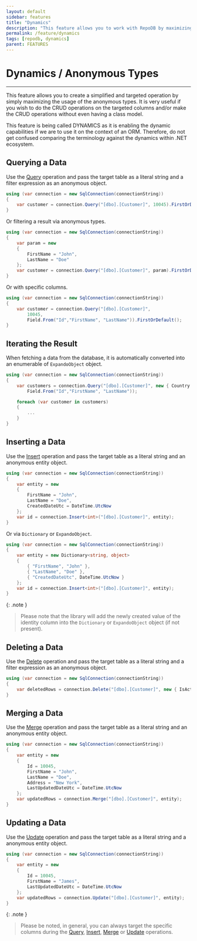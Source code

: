 ```yaml
---
layout: default
sidebar: features
title: "Dynamics"
description: "This feature allows you to work with RepoDB by maximizing the usage of dynamics."
permalink: /feature/dynamics
tags: [repodb, dynamics]
parent: FEATURES
---
```


# Dynamics / Anonymous Types

---

This feature allows you to create a simplified and targeted operation by simply maximizing the usage of the anonymous types. It is very useful if you wish to do the CRUD operations on the targeted columns and/or make the CRUD operations without even having a class model.

This feature is being called DYNAMICS as it is enabling the dynamic capabilities if we are to use it on the context of an ORM. Therefore, do not get confused comparing the terminology against the dynamics within .NET ecosystem.

## Querying a Data

Use the [Query](/operation/query) operation and pass the target table as a literal string and a filter expression as an anonymous object.

```csharp
using (var connection = new SqlConnection(connectionString))
{
    var customer = connection.Query("[dbo].[Customer]", 10045).FirstOrDefault();
}
```

Or filtering a result via anonymous types.

```csharp
using (var connection = new SqlConnection(connectionString))
{
    var param = new
    {
        FirstName = "John",
        LastName = "Doe"
    };
    var customer = connection.Query("[dbo].[Customer]", param).FirstOrDefault();
}
```

Or with specific columns.

```csharp
using (var connection = new SqlConnection(connectionString))
{
    var customer = connection.Query("[dbo].[Customer]",
        10045,
        Field.From("Id","FirstName", "LastName")).FirstOrDefault();
}
```

## Iterating the Result

When fetching a data from the database, it is automatically converted into an enumerable of `ExpandoObject` object.

```csharp
using (var connection = new SqlConnection(connectionString))
{
    var customers = connection.Query("[dbo].[Customer]", new { Country = "Denmark" },
        Field.From("Id","FirstName", "LastName"));

    foreach (var customer in customers)
    {
        ...
    }
}
```

## Inserting a Data

Use the [Insert](/operation/insert) operation and pass the target table as a literal string and an anonymous entity object.

```csharp
using (var connection = new SqlConnection(connectionString))
{
    var entity = new
    {
        FirstName = "John",
        LastName = "Doe",
        CreatedDateUtc = DateTime.UtcNow
    };
    var id = connection.Insert<int>("[dbo].[Customer]", entity);
}
```

Or via `Dictionary` or `ExpandoObject`.

```csharp
using (var connection = new SqlConnection(connectionString))
{
    var entity = new Dictionary<string, object>
    {
        { "FirstName", "John" },
        { "LastName", "Doe" },
        { "CreatedDateUtc", DateTime.UtcNow }
    };
    var id = connection.Insert<int>("[dbo].[Customer]", entity);
}
```

{: .note }
> Please note that the library will add the newly created value of the identity column into the `Dictionary` or `ExpandoObject` object (if not present).

## Deleting a Data

Use the [Delete](/operation/delete) operation and pass the target table as a literal string and a filter expression as an anonymous object.

```csharp
using (var connection = new SqlConnection(connectionString))
{
    var deletedRows = connection.Delete("[dbo].[Customer]", new { IsActive = false });
}
```

## Merging a Data

Use the [Merge](/operation/merge) operation and pass the target table as a literal string and an anonymous entity object.

```csharp
using (var connection = new SqlConnection(connectionString))
{
    var entity = new
    {
        Id = 10045,
        FirstName = "John",
        LastName = "Doe",
        Address = "New York",
        LastUpdatedDateUtc = DateTime.UtcNow
    };
    var updatedRows = connection.Merge("[dbo].[Customer]", entity);
}
```

## Updating a Data

Use the [Update](/operation/update) operation and pass the target table as a literal string and a anonymous entity object.

```csharp
using (var connection = new SqlConnection(connectionString))
{
    var entity = new
    {
        Id = 10045,
        FirstName = "James",
        LastUpdatedDateUtc = DateTime.UtcNow
    };
    var updatedRows = connection.Update("[dbo].[Customer]", entity);
}
```

{: .note }
> Please be noted, in general, you can always target the specific columns during the [Query](/operation/query), [Insert](/operation/insert), [Merge](/operation/merge) or [Update](/operation/update) operations.
